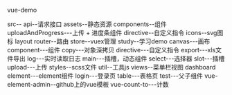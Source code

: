 vue-demo

src--
  api--请求接口
  assets--静态资源
  components--组件
      uploadAndProgress---上传 + 进度条组件
  directive--自定义指令
  icons--svg图标
  layout
  router--路由
  store--vuex管理
  study--学习demo
      canvas---画布
      component---组件
      copy---对象深拷贝
      directive---自定义指令
      export---xls文件导出
      log---实时读取日志
      main---插槽，动态组件
      select---选择器
      slot---插槽
      upload---上传
  styles--scss文件
  util--工具js
  views--菜单栏视图
      dashboard
      element---element组件
      login---登录页
      table---表格页
      test---父子组件
  vue-element-admin--github上的vue模板
      vue-count-to---计数